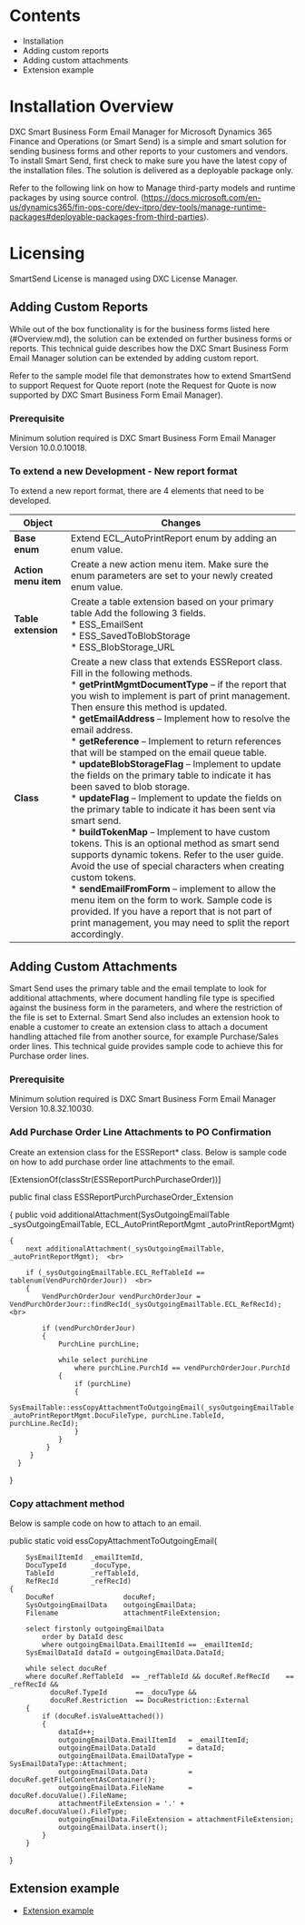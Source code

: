 # Contents

- Installation
- Adding custom reports
- Adding custom attachments
- Extension example


# Installation Overview

DXC Smart Business Form Email Manager for Microsoft Dynamics 365 Finance and Operations (or Smart Send) is a simple and smart solution for sending business forms and other reports to your customers and vendors.
To install Smart Send, first check to make sure you have the latest copy of the installation files.
The solution is delivered as a deployable package only.

Refer to the following link on how to Manage third-party models and runtime packages by using source control.
(https://docs.microsoft.com/en-us/dynamics365/fin-ops-core/dev-itpro/dev-tools/manage-runtime-packages#deployable-packages-from-third-parties).


# Licensing
SmartSend License is managed using DXC License Manager.

## Adding Custom Reports
While out of the box functionality is for the business forms listed here (#Overview.md), the solution can be extended on further business forms or reports. This technical guide describes how the DXC Smart Business Form Email Manager solution can be extended by adding custom report.

Refer to the sample model file that demonstrates how to extend SmartSend to support Request for Quote report (note the Request for Quote is now supported by DXC Smart Business Form Email Manager).

### Prerequisite
Minimum solution required is DXC Smart Business Form Email Manager Version 10.0.0.10018.

### To extend a new Development - New report format
To extend a new report format, there are 4 elements that need to be developed.


|    **Object**  |    **Changes**   |
|-|-|
| **Base enum** | Extend ECL_AutoPrintReport enum by adding an enum value. |
| **Action menu item** | Create a new action menu item. Make sure the enum parameters are set to your newly created enum value. |
| **Table extension** | Create a table extension based on your primary table Add the following 3 fields.  <br> * ESS_EmailSent <br> * ESS_SavedToBlobStorage <br> * ESS_BlobStorage_URL|
| **Class** | Create a new class that extends ESSReport class. Fill in the following methods. <br> * **getPrintMgmtDocumentType** – if the report that you wish to implement is part of print management. Then ensure this method is updated. <br> * **getEmailAddress** – Implement how to resolve the email address. <br> * **getReference** – Implement to return references that will be stamped on the email queue table. <br> * **updateBlobStorageFlag** – Implement to update the fields on the primary table to indicate it has been saved to blob storage. <br> * **updateFlag** – Implement to update the fields on the primary table to indicate it has been sent via smart send. <br> * **buildTokenMap** – Implement to have custom tokens. This is an optional method as smart send supports dynamic tokens. Refer to the user guide. Avoid the use of special characters when creating custom tokens. <br> * **sendEmailFromForm** – implement to allow the menu item on the form to work. Sample code is provided. If you have a report that is not part of print management, you may need to split the report accordingly. |


## Adding Custom Attachments
Smart Send uses the primary table and the email template to look for additional attachments, where document handling file type is specified against the business form in the parameters, and where the restriction of the file is set to External. Smart Send also includes an extension hook to enable a customer to create an extension class to attach a document handling attached file from another source, for example Purchase/Sales order lines. This technical guide provides sample code to achieve this for Purchase order lines.

### Prerequisite
Minimum solution required is DXC Smart Business Form Email Manager Version 10.8.32.10030.

### Add Purchase Order Line Attachments to PO Confirmation
Create an extension class for the ESSReport* class. Below is sample code on how to add purchase order line attachments to the email.


[ExtensionOf(classStr(ESSReportPurchPurchaseOrder))] <br>

public final class ESSReportPurchPurchaseOrder_Extension <br>

{
    public void additionalAttachment(SysOutgoingEmailTable _sysOutgoingEmailTable, ECL_AutoPrintReportMgmt _autoPrintReportMgmt)  <br>
    
    {
        next additionalAttachment(_sysOutgoingEmailTable, _autoPrintReportMgmt);  <br>
        
        if (_sysOutgoingEmailTable.ECL_RefTableId == tablenum(VendPurchOrderJour))  <br>
        {
            VendPurchOrderJour vendPurchOrderJour = VendPurchOrderJour::findRecId(_sysOutgoingEmailTable.ECL_RefRecId); <br>
            
            if (vendPurchOrderJour)
            {
                PurchLine purchLine;
            
                while select purchLine
                    where purchLine.PurchId == vendPurchOrderJour.PurchId
                {
                    if (purchLine)
                    {
                        SysEmailTable::essCopyAttachmentToOutgoingEmail(_sysOutgoingEmailTable.EmailItemId, _autoPrintReportMgmt.DocuFileType, purchLine.TableId, purchLine.RecId);
                    }
                }
             }
         }
      }
 } 


 ### Copy attachment method
Below is sample code on how to attach to an email.

public static void essCopyAttachmentToOutgoingEmail(

        SysEmailItemId  _emailItemId, 
        DocuTypeId      _docuType, 
        TableId         _refTableId, 
        RefRecId        _refRecId)
    {
        DocuRef                 docuRef;        
        SysOutgoingEmailData    outgoingEmailData;
        Filename                attachmentFileExtension;

        select firstonly outgoingEmailData
            order by DataId desc
            where outgoingEmailData.EmailItemId == _emailItemId;
        SysEmailDataId dataId = outgoingEmailData.DataId;

        while select docuRef
        where docuRef.RefTableId  == _refTableId && docuRef.RefRecId    == _refRecId &&
              docuRef.TypeId       == _docuType &&
              docuRef.Restriction  == DocuRestriction::External
        {
            if (docuRef.isValueAttached())
            {
                dataId++;
                outgoingEmailData.EmailItemId   = _emailItemId;
                outgoingEmailData.DataId        = dataId;
                outgoingEmailData.EmailDataType = SysEmailDataType::Attachment;
                outgoingEmailData.Data          = docuRef.getFileContentAsContainer();
                outgoingEmailData.FileName      =  docuRef.docuValue().FileName;
                attachmentFileExtension = '.' + docuRef.docuValue().FileType;
                outgoingEmailData.FileExtension = attachmentFileExtension;
                outgoingEmailData.insert();
            }
        }
   }
 
## Extension example
- [Extension example](SmartSendExtensionSample.zip) 
